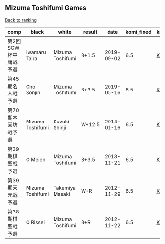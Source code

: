 ## Mizuma Toshifumi Games

[Back to ranking](index.md)




| **comp** | **black** | **white** | **result** | **date** | **komi_fixed** | **kifu** | 
| --- | --- | --- | --- | --- | --- | --- |
| 第2回SGW杯中庸戦予選 | Iwamaru Taira | Mizuma Toshifumi | B+1.5 | 2019-09-02 | 6.5 | [Kifu](https://kifudepot.net/kifucontents.php?id=GM9DdpsluhyEC9ZUH8yO2A%3D%3D) | 
| 第45期名人戦予選 | Cho Sonjin | Mizuma Toshifumi | B+3.5 | 2019-05-16 | 6.5 | [Kifu](https://kifudepot.net/kifucontents.php?id=7x7OpM0Gt1tkv8m7Y8hW4g%3D%3D) | 
| 第70期本因坊戦予選 | Mizuma Toshifumi | Suzuki Shinji | W+12.5 | 2014-01-16 | 6.5 | [Kifu](https://kifudepot.net/kifucontents.php?id=pIURjSk%2FZDTDqBxXLADM0A%3D%3D) | 
| 第39期棋聖戦予選 | O Meien | Mizuma Toshifumi | B+3.5 | 2013-11-21 | 6.5 | [Kifu](https://kifudepot.net/kifucontents.php?id=48ogSFdYvkdgbgYl63XTmQ%3D%3D) | 
| 第39期天元戦予選 | Mizuma Toshifumi | Takemiya Masaki | W+R | 2012-11-29 | 6.5 | [Kifu](https://kifudepot.net/kifucontents.php?id=nu0YA1f9GzQtQtL5ozDS0w%3D%3D) | 
| 第38期棋聖戦予選 | O Rissei | Mizuma Toshifumi | B+R | 2012-11-22 | 6.5 | [Kifu](https://kifudepot.net/kifucontents.php?id=JbVf%2F3BX%2FGC34nmadNTK%2BQ%3D%3D) |




